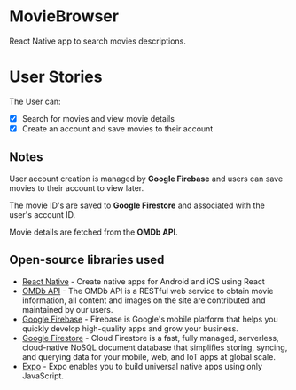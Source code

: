 # MovieBrowser
React Native app to search movies descriptions.

# User Stories

The User can:

- [X] Search for movies and view movie details 
- [X] Create an account and save movies to their account

## Notes

User account creation is managed by **Google Firebase** and users can save movies to their account to view later.

The movie ID's are saved to **Google Firestore** and associated with the user's account ID. 

Movie details are fetched from the **OMDb API**.

## Open-source libraries used

- [React Native](https://facebook.github.io/react-native/) - Create native apps for Android and iOS using React
- [OMDb API](http://www.omdbapi.com/) - The OMDb API is a RESTful web service to obtain movie information, all content and images on the site are contributed and maintained by our users. 
- [Google Firebase](https://firebase.google.com/) - Firebase is Google's mobile platform that helps you quickly develop high-quality apps and grow your business.
- [Google Firestore](https://cloud.google.com/firestore/) - Cloud Firestore is a fast, fully managed, serverless, cloud-native NoSQL document database that simplifies storing, syncing, and querying data for your mobile, web, and IoT apps at global scale.
- [Expo](https://expo.io/) - Expo enables you to build universal native apps using only JavaScript. 
